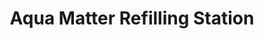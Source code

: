 ---
title: "Aqua Matter Refilling Station"
url: /cainta/aqua-matter-refilling-station/
shop: Wasser
---